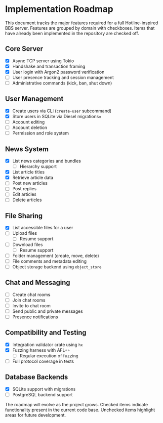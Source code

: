 # Implementation Roadmap

This document tracks the major features required for a full Hotline-inspired BBS
server. Features are grouped by domain with checkboxes. Items that have already
been implemented in the repository are checked off.

## Core Server

- [x] Async TCP server using Tokio
- [x] Handshake and transaction framing
- [x] User login with Argon2 password verification
- [ ] User presence tracking and session management
- [ ] Administrative commands (kick, ban, shut down)

## User Management

- [x] Create users via CLI (`create-user` subcommand)
- [x] Store users in SQLite via Diesel migrations=
- [ ] Account editing
- [ ] Account deletion
- [ ] Permission and role system

## News System

- [x] List news categories and bundles
  - [ ] Hierarchy support
- [x] List article titles
- [x] Retrieve article data
- [ ] Post new articles
- [ ] Post replies
- [ ] Edit articles
- [ ] Delete articles

## File Sharing

- [x] List accessible files for a user
- [ ] Upload files
  - [ ] Resume support
- [ ] Download files
  - [ ] Resume support
- [ ] Folder management (create, move, delete)
- [ ] File comments and metadata editing
- [ ] Object storage backend using `object_store`

## Chat and Messaging

- [ ] Create chat rooms
- [ ] Join chat rooms
- [ ] Invite to chat room
- [ ] Send public and private messages
- [ ] Presence notifications

## Compatibility and Testing

- [x] Integration validator crate using `hx`
- [x] Fuzzing harness with AFL++
  - [ ] Regular execution of fuzzing
- [ ] Full protocol coverage in tests

## Database Backends

- [x] SQLite support with migrations
- [ ] PostgreSQL backend support

The roadmap will evolve as the project grows. Checked items indicate
functionality present in the current code base. Unchecked items highlight areas
for future development.
